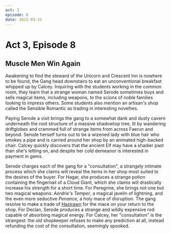 ```yaml
---
act: 3
episode: 8
date: 2022-03-31
---
```

# Act 3, Episode 8
## Muscle Men Win Again
Awakening to find the steward of the Unicorn and Crescent Inn is nowhere to be found, the Gang head downstairs to eat an unconventional breakfast whipped up by Calcey. Inquiring with the students working in the common room, they learn that a strange woman named Serode sometimes buys and sells magical items, including weapons, to the scions of noble families looking to impress others. Some students also mention an artisan's shop called the Sensible Romantic as trading in interesting novelties.

Paying Serode a visit brings the gang to a somewhat dank and dusty cavern underneath the root structure of a massive shadowtop tree, lit by wandering driftglobes and crammed full of strange items from across Faerun and beyond. Serode herself turns out to be a wizened lady with blue hair who smokes a pipe and is carried around her shop by an animated high-backed chair. Calcey quickly discovers that the ancient Elf may have a shadier past than she's letting on, and despite her cold demeanor is interested in payment in gems.

Serode charges each of the gang for a "consultation", a strangely intimate process which she claims will reveal the items in her shop most suited to the desires of the buyer. For Hagar, she produces a strange potion containing the fingernail of a Cloud Giant, which she claims will drastically increase his strength for a short time. For Peregrine, she brings not one but two magical weapons: _Aerdrie's Temper_, a magical javelin of lightning, and the even more seductive _Penance_, a holy mace of disruption. The gang resolve to make a trade of [Hazirawn](../../npcs/hazirawn.md) for the mace on your return to the shop. For Declan, Serode produces a strange and wildly expensive rod capable of absorbing magical energy. For Calcey, her "consultation" is the strangest: the old shopkeeper refuses to make any prediction at all, instead refunding the cost of the consultation, seemingly spooked.

